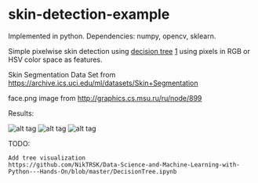 # skin-detection-example

Implemented in python. Dependencies: numpy, opencv, sklearn.

Simple pixelwise skin detection using [decision tree](http://scikit-learn.org/stable/modules/generated/sklearn.tree.DecisionTreeClassifier.html) [1](http://scikit-learn.org/stable/modules/tree.html#tree-algorithms-id3-c4-5-c5-0-and-cart) using pixels in RGB or HSV color space as features.

Skin Segmentation Data Set from https://archive.ics.uci.edu/ml/datasets/Skin+Segmentation

face.png image from http://graphics.cs.msu.ru/ru/node/899

Results:

![alt tag](https://github.com/mrgloom/Simple-skin-detection/blob/master/face.png)
![alt tag](https://github.com/mrgloom/Simple-skin-detection/blob/master/results/result_RGB.png) 
![alt tag](https://github.com/mrgloom/Simple-skin-detection/blob/master/results/result_HSV.png)


TODO:
~~~
Add tree visualization
https://github.com/NikTRSK/Data-Science-and-Machine-Learning-with-Python---Hands-On/blob/master/DecisionTree.ipynb
~~~
